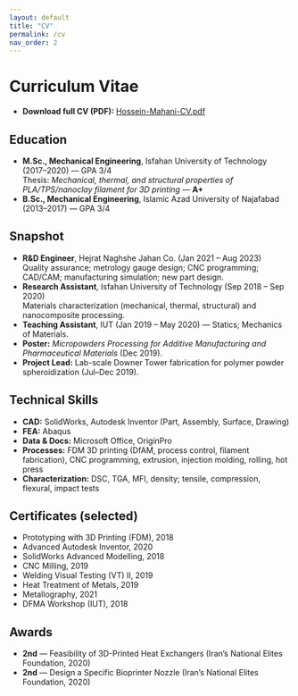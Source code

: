 ```yaml
---
layout: default
title: "CV"
permalink: /cv
nav_order: 2
---
```


# Curriculum Vitae

- **Download full CV (PDF):** <a href="/assets/cv/Hossein-Mahani-CV.pdf">Hossein-Mahani-CV.pdf</a>

## Education
- **M.Sc., Mechanical Engineering**, Isfahan University of Technology (2017–2020) — GPA 3/4  
  Thesis: *Mechanical, thermal, and structural properties of PLA/TPS/nanoclay filament for 3D printing* — **A+**  
- **B.Sc., Mechanical Engineering**, Islamic Azad University of Najafabad (2013–2017) — GPA 3/4



## Snapshot
- **R&D Engineer**, Hejrat Naghshe Jahan Co. (Jan 2021 – Aug 2023)  
  Quality assurance; metrology gauge design; CNC programming; CAD/CAM; manufacturing simulation; new part design.
- **Research Assistant**, Isfahan University of Technology (Sep 2018 – Sep 2020)  
  Materials characterization (mechanical, thermal, structural) and nanocomposite processing.
- **Teaching Assistant**, IUT (Jan 2019 – May 2020) — Statics; Mechanics of Materials.
- **Poster:** *Micropowders Processing for Additive Manufacturing and Pharmaceutical Materials* (Dec 2019).  
- **Project Lead:** Lab-scale Downer Tower fabrication for polymer powder spheroidization (Jul–Dec 2019).

## Technical Skills
- **CAD:** SolidWorks, Autodesk Inventor (Part, Assembly, Surface, Drawing)  
- **FEA:** Abaqus  
- **Data & Docs:** Microsoft Office, OriginPro  
- **Processes:** FDM 3D printing (DfAM, process control, filament fabrication), CNC programming, extrusion, injection molding, rolling, hot press  
- **Characterization:** DSC, TGA, MFI, density; tensile, compression, flexural, impact tests

## Certificates (selected)
- Prototyping with 3D Printing (FDM), 2018  
- Advanced Autodesk Inventor, 2020  
- SolidWorks Advanced Modelling, 2018  
- CNC Milling, 2019  
- Welding Visual Testing (VT) II, 2019  
- Heat Treatment of Metals, 2019  
- Metallography, 2021  
- DFMA Workshop (IUT), 2018

## Awards
- **2nd** — Feasibility of 3D-Printed Heat Exchangers (Iran’s National Elites Foundation, 2020)  
- **2nd** — Design a Specific Bioprinter Nozzle (Iran’s National Elites Foundation, 2020)
